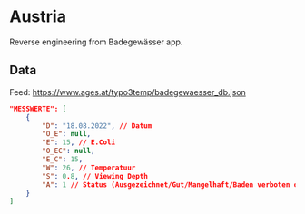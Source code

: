# Austria

Reverse engineering from Badegewässer app.

## Data
Feed: https://www.ages.at/typo3temp/badegewaesser_db.json

```json
"MESSWERTE": [
    {
        "D": "18.08.2022", // Datum
        "O_E": null,
        "E": 15, // E.Coli
        "O_EC": null,
        "E_C": 15,
        "W": 26, // Temperatuur
        "S": 0.8, // Viewing Depth
        "A": 1 // Status (Ausgezeichnet/Gut/Mangelhaft/Baden verboten oder abgeraten)
    }
]
```

